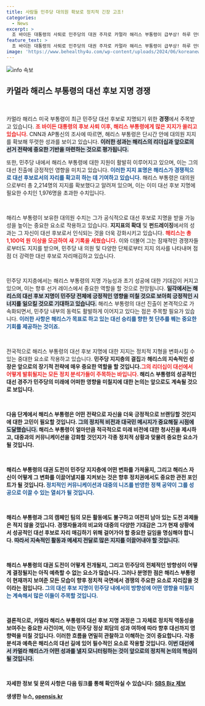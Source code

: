 ```yaml
---
title: 사람들 민주당 대의원 확보로 정치적 긴장 고조!
categories:
  - News
excerpt: >
  조 바이든 대통령의 사퇴로 민주당의 대권 주자로 카멀라 해리스 부통령이 급부상! 하루 만에 필요한 대의원 수를 초과하며 선두주자로 나선 해리스, 기부금 또한 새로운 기록을 세우며 지지 세력을 넓혀가고 있습니다. 클릭해 더욱 자세한 소식을 확인하세요!
feature_text: >
  조 바이든 대통령의 사퇴로 민주당의 대권 주자로 카멀라 해리스 부통령이 급부상! 하루 만에 필요한 대의원 수를 초과하며 선두주자로 나선 해리스, 기부금 또한 새로운 기록을 세우며 지지 세력을 넓혀가고 있습니다. 클릭해 더욱 자세한 소식을 확인하세요!
image: 'https://www.behealthy4u.com/wp-content/uploads/2024/06/koreanews.jpg'
---
```


<p><img src="https://www.behealthy4u.com/wp-content/uploads/2024/06/koreanews.jpg" alt="info 속보" /></p>

<h2 data-ke-size="size26">카멀라 해리스 부통령의 대선 후보 지명 경쟁</h2>

<p data-ke-size="size16">&nbsp;</p>

<p>카멀라 해리스 미국 부통령이 최근 민주당 대선 후보로 지명되기 위한 <b>경쟁</b>에서 주목받고 있습니다. <b><span style="color: #ee2323;">조 바이든 대통령의 후보 사퇴 이후, 해리스 부통령에게 많은 지지가 쏠리고 있습니다.</span></b> CNN과 AP통신의 조사에 따르면, 해리스 부통령은 단시간 안에 대의원 지지를 확보해 뚜렷한 성과를 보이고 있습니다. <b><span style="background-color: #21538527;">이러한 성과는 해리스의 리더십과 앞으로의 선거 전략에 중요한 기반을 마련하는 것으로 평가됩니다.</span></b> </p>

<p>또한, 민주당 내에서 해리스 부통령에 대한 지원이 활발히 이루어지고 있으며, 이는 그의 대선 진출에 긍정적인 영향을 미치고 있습니다. <b><span style="color: #1a5490;">이러한 지지 표명은 해리스가 경쟁적으로 대선 후보로서의 자리를 확고히 하는 데 기여하고 있습니다.</span></b> 해리스 부통령은 대의원으로부터 총 2,214명의 지지를 확보했다고 알려져 있으며, 이는 이미 대선 후보 지명에 필요한 수치인 1,976명을 초과한 수치입니다. </p>

<p data-ke-size="size16">&nbsp;</p>

<p>해리스 부통령이 보유한 대의원 수치는 그가 공식적으로 대선 후보로 지명을 받을 가능성을 높이는 중요한 요소로 작용하고 있습니다. <b>지지표의 확대</b> 및 <b>펀드레이징</b>에서의 성과는 그 자신이 대선 후보로서 인식되는 것을 더욱 강화시키고 있습니다. <b><span style="color: #ee2323;">해리스는 총 1,100억 원 이상을 모금하여 새 기록을 세웠습니다.</span></b> 이와 더불어 그는 잠재적인 경쟁자들로부터도 지지를 받으며, 민주당 내 의원 및 다양한 단체로부터 지지 의사를 나타내며 점점 더 강력한 대선 후보로 자리매김하고 있습니다. </p>

<p data-ke-size="size16">&nbsp;</p>

<p>민주당 지지층에서는 해리스 부통령의 지명 가능성과 초기 성공에 대한 기대감이 커지고 있으며, 이는 향후 선거 레이스에서 중요한 역할을 할 것으로 전망됩니다. <b><span style="background-color: #21538527;">일각에서는 해리스의 대선 후보 지명이 민주당 전체에 긍정적인 영향을 미칠 것으로 보아희 긍정적인 시너지를 일으킬 것으로 기대하고 있습니다.</span></b> 해리스 부통령의 대선 진출이 본격적으로 가속화되면서, 민주당 내부의 동력도 활발하게 이어지고 있다는 점은 주목할 필요가 있습니다. <b><span style="color: #1a5490;">이러한 사항은 해리스가 목표로 하고 있는 대선 승리를 향한 첫 단추를 꿰는 중요한 기회를 제공하는 것이죠.</span></b> </p>

<p data-ke-size="size16">&nbsp;</p>

<p>전국적으로 해리스 부통령의 대선 후보 지명에 대한 지지는 정치적 지형을 변화시킬 수 있는 중대한 요소로 작용하고 있습니다. <b>민주당 지지층의 결집</b>과 <b>해리스의 지속적인 성장은 앞으로의 장기적 전략에 매우 중요한 역할을 할 것입니다.<b><span style="color: #ee2323;">그의 리더십이 대선에서 어떻게 발휘될지는 모든 정치 분석가들이 주목하는 바입니다.</span></b> 해리스 부통령의 성공적인 대선 경주가 민주당의 미래에 어떠한 영향을 미칠지에 대한 논의는 앞으로도 계속될 것으로 보입니다.</p>

<p data-ke-size="size16">&nbsp;</p>

<p>다음 단계에서 해리스 부통령은 어떤 전략으로 자신을 더욱 긍정적으로 브랜딩할 것인지에 대한 고민이 필요할 것입니다. <b><span style="background-color: #21538527;">그의 정치적 비전과 대국민 메시지가 중요해질 시점에 도달했습니다.</span></b> 해리스 부통령이 얼마만큼 적극적으로 미래 비전에 대한 청사진을 제시하고, 대중과의 커뮤니케이션을 강화할 것인지가 각종 정치적 상황과 맞물려 중요한 요소가 될 것입니다. </p>

<p data-ke-size="size16">&nbsp;</p>

<p>해리스 부통령의 대권 도전이 민주당 지지층에 어떤 변화를 가져올지, 그리고 해리스 자신이 어떻게 그 변화를 이끌어낼지를 지켜보는 것은 향후 정치권에서도 중요한 관전 포인트가 될 것입니다. <b><span style="color: #1a5490;">정치적인 커뮤니케이션과 대중의 니즈를 반영한 정책 공약이 그를 성공으로 이끌 수 있는 열쇠가 될 것입니다.</span></b> </p>

<p data-ke-size="size16">&nbsp;</p>

<p>해리스 부통령과 그의 캠페인 팀의 모든 활동에도 불구하고 여전히 남아 있는 도전 과제들은 적지 않을 것입니다. <b>경쟁자들</b>과의 비교와 대중의 다양한 기대감은 그가 현재 상황에서 성공적인 대선 후보로 자리 매김하기 위해 걸어가야 할 중요한 길임을 명심해야 합니다. <b><span style="background-color: #21538527;">따라서 지속적인 활동과 메세지 전달로 많은 지지를 이끌어내야 할 것입니다.</span></b> </p>

<p data-ke-size="size16">&nbsp;</p>

<p>해리스 부통령의 대권 도전이 어떻게 전개될지, 그리고 민주당의 전체적인 방향성이 어떻게 결정될지는 아직 예측할 수 없는 요소가 많습니다. <b>그러나 분명한 점은</b> 해리스 부통령이 현재까지 보여준 모든 모습이 향후 정치적 국면에서 경쟁의 주요한 요소로 자리잡을 것이라는 점입니다. <b><span style="color: #1a5490;">그의 대선 후보 지명이 민주당 내에서의 방향성에 어떤 영향을 미칠지는 계속해서 많은 이들이 주목할 것입니다.</span></b> </p>

<p data-ke-size="size16">&nbsp;</p>

<p>결론적으로, 카멀라 해리스 부통령의 대선 후보 지명 과정은 그 자체로 정치적 역동성을 보여주는 중요한 사건이며, 이는 민주당 정상 회담의 성과 여하에 따라 향후 대선까지 영향력을 미칠 것입니다. <b>이러한 흐름을 면밀히 관찰하고 이해하는 것이 중요합니다.</b> 각종 분석과 예측은 해리스의 대선 길에 있어 필수적인 요소로 작용할 것입니다. <b><span style="background-color: #21538527;">이번 대선에서 카멀라 해리스가 어떤 성과를 낼지 모니터링하는 것이 앞으로의 정치적 논의의 핵심이 될 것입니다.</span></b> </p>

<p data-ke-size="size16">&nbsp;</p>

<p>자세한 정보 및 문의 사항은 다음 링크를 통해 확인하실 수 있습니다: <a href="https://url.kr/9pghjn">SBS Biz 제보</a></p>
생생한 뉴스, <a href="https://opensis.kr" rel="dofollow">opensis.kr</a>


